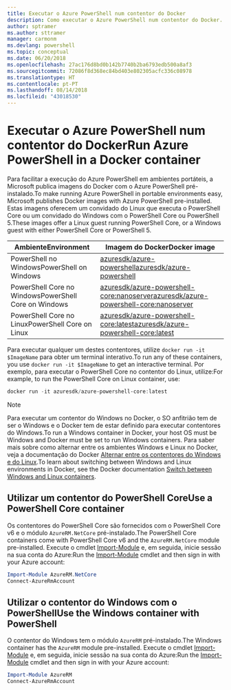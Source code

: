 ```yaml
---
title: Executar o Azure PowerShell num contentor do Docker
description: Como executar o Azure PowerShell num contentor do Docker.
author: sptramer
ms.author: sttramer
manager: carmonm
ms.devlang: powershell
ms.topic: conceptual
ms.date: 06/20/2018
ms.openlocfilehash: 27ac176d8bd0b142b7740b2ba6793edb500a8af3
ms.sourcegitcommit: 72086f8d368ec84bd403e802305acfc336c08978
ms.translationtype: HT
ms.contentlocale: pt-PT
ms.lasthandoff: 08/14/2018
ms.locfileid: "43018530"
---
```

# <a name="run-azure-powershell-in-a-docker-container"></a><span data-ttu-id="43d14-103">Executar o Azure PowerShell num contentor do Docker</span><span class="sxs-lookup"><span data-stu-id="43d14-103">Run Azure PowerShell in a Docker container</span></span>

<span data-ttu-id="43d14-104">Para facilitar a execução do Azure PowerShell em ambientes portáteis, a Microsoft publica imagens do Docker com o Azure PowerShell pré-instalado.</span><span class="sxs-lookup"><span data-stu-id="43d14-104">To make running Azure PowerShell in portable environments easy, Microsoft publishes Docker images with Azure PowerShell pre-installed.</span></span> <span data-ttu-id="43d14-105">Estas imagens oferecem um convidado do Linux que executa o PowerShell Core ou um convidado do Windows com o PowerShell Core ou PowerShell 5.</span><span class="sxs-lookup"><span data-stu-id="43d14-105">These images offer a Linux guest running PowerShell Core, or a Windows guest with either PowerShell Core or PowerShell 5.</span></span>

| <span data-ttu-id="43d14-106">Ambiente</span><span class="sxs-lookup"><span data-stu-id="43d14-106">Environment</span></span> | <span data-ttu-id="43d14-107">Imagem do Docker</span><span class="sxs-lookup"><span data-stu-id="43d14-107">Docker image</span></span> |
|-------------|--------------|
| <span data-ttu-id="43d14-108">PowerShell no Windows</span><span class="sxs-lookup"><span data-stu-id="43d14-108">PowerShell on Windows</span></span> | [<span data-ttu-id="43d14-109">azuresdk/azure-powershell</span><span class="sxs-lookup"><span data-stu-id="43d14-109">azuresdk/azure-powershell</span></span>](https://hub.docker.com/r/azuresdk/azure-powershell/) |
| <span data-ttu-id="43d14-110">PowerShell Core no Windows</span><span class="sxs-lookup"><span data-stu-id="43d14-110">PowerShell Core on Windows</span></span> | [<span data-ttu-id="43d14-111">azuresdk/azure-powershell-core:nanoserver</span><span class="sxs-lookup"><span data-stu-id="43d14-111">azuresdk/azure-powershell-core:nanoserver</span></span>](https://hub.docker.com/r/azuresdk/azure-powershell-core/) |
| <span data-ttu-id="43d14-112">PowerShell Core no Linux</span><span class="sxs-lookup"><span data-stu-id="43d14-112">PowerShell Core on Linux</span></span> | [<span data-ttu-id="43d14-113">azuresdk/azure-powershell-core:latest</span><span class="sxs-lookup"><span data-stu-id="43d14-113">azuresdk/azure-powershell-core:latest</span></span>](https://hub.docker.com/r/azuresdk/azure-powershell-core/) |

<span data-ttu-id="43d14-114">Para executar qualquer um destes contentores, utilize `docker run -it $ImageName` para obter um terminal interativo.</span><span class="sxs-lookup"><span data-stu-id="43d14-114">To run any of these containers, you use `docker run -it $ImageName` to get an interactive terminal.</span></span> <span data-ttu-id="43d14-115">Por exemplo, para executar o PowerShell Core no contentor do Linux, utilize:</span><span class="sxs-lookup"><span data-stu-id="43d14-115">For example, to run the PowerShell Core on Linux container, use:</span></span>

```powershell
docker run -it azuresdk/azure-powershell-core:latest
```

> [!NOTE]
> <span data-ttu-id="43d14-116">Para executar um contentor do Windows no Docker, o SO anfitrião tem de ser o Windows e o Docker tem de estar definido para executar contentores do Windows.</span><span class="sxs-lookup"><span data-stu-id="43d14-116">To run a Windows container in Docker, your host OS must be Windows and Docker must be set to run Windows containers.</span></span> <span data-ttu-id="43d14-117">Para saber mais sobre como alternar entre os ambientes Windows e Linux no Docker, veja a documentação do Docker [Alternar entre os contentores do Windows e do Linux](https://docs.docker.com/docker-for-windows/#switch-between-windows-and-linux-containers).</span><span class="sxs-lookup"><span data-stu-id="43d14-117">To learn about switching between Windows and Linux environments in Docker, see the Docker documentation [Switch between Windows and Linux containers](https://docs.docker.com/docker-for-windows/#switch-between-windows-and-linux-containers).</span></span>

## <a name="use-a-powershell-core-container"></a><span data-ttu-id="43d14-118">Utilizar um contentor do PowerShell Core</span><span class="sxs-lookup"><span data-stu-id="43d14-118">Use a PowerShell Core container</span></span>

<span data-ttu-id="43d14-119">Os contentores do PowerShell Core são fornecidos com o PowerShell Core v6 e o módulo `AzureRM.NetCore` pré-instalado.</span><span class="sxs-lookup"><span data-stu-id="43d14-119">The PowerShell Core containers come with PowerShell Core v6 and the `AzureRM.NetCore` module pre-installed.</span></span> <span data-ttu-id="43d14-120">Execute o cmdlet [Import-Module](/powershell/module/microsoft.powershell.core/import-module) e, em seguida, inicie sessão na sua conta do Azure:</span><span class="sxs-lookup"><span data-stu-id="43d14-120">Run the [Import-Module](/powershell/module/microsoft.powershell.core/import-module) cmdlet and then sign in with your Azure account:</span></span>

```powershell
Import-Module AzureRM.NetCore
Connect-AzureRmAccount
```

## <a name="use-the-windows-container-with-powershell"></a><span data-ttu-id="43d14-121">Utilizar o contentor do Windows com o PowerShell</span><span class="sxs-lookup"><span data-stu-id="43d14-121">Use the Windows container with PowerShell</span></span>

<span data-ttu-id="43d14-122">O contentor do Windows tem o módulo `AzureRM` pré-instalado.</span><span class="sxs-lookup"><span data-stu-id="43d14-122">The Windows container has the `AzureRM` module pre-installed.</span></span> <span data-ttu-id="43d14-123">Execute o cmdlet [Import-Module](/powershell/module/microsoft.powershell.core/import-module) e, em seguida, inicie sessão na sua conta do Azure:</span><span class="sxs-lookup"><span data-stu-id="43d14-123">Run the [Import-Module](/powershell/module/microsoft.powershell.core/import-module) cmdlet and then sign in with your Azure account:</span></span>

```powershell
Import-Module AzureRM
Connect-AzureRmAccount
```
